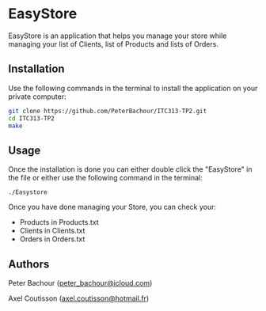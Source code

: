 # EasyStore

EasyStore is an application that helps you manage your store while managing your list of Clients, list of Products and lists of Orders.

## Installation

Use the following commands in the terminal to install the application on your private computer:

```bash
git clone https://github.com/PeterBachour/ITC313-TP2.git
cd ITC313-TP2
make
```

## Usage

Once the installation is done you can either double click the "EasyStore" in the file or either use the following command in the terminal:
```
./Easystore
```

Once you have done managing your Store, you can check your:
- Products in Products.txt 
- Clients in Clients.txt
- Orders in Orders.txt

## Authors
Peter Bachour (peter_bachour@icloud.com)

Axel Coutisson (axel.coutisson@hotmail.fr)

